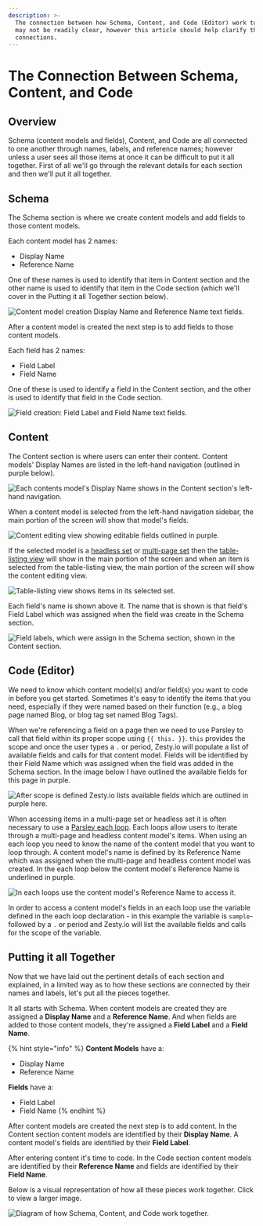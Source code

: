 ```yaml
---
description: >-
  The connection between how Schema, Content, and Code (Editor) work together
  may not be readily clear, however this article should help clarify those
  connections.
---
```


# The Connection Between Schema, Content, and Code

## Overview

Schema \(content models and fields\), Content, and Code are all connected to one another through names, labels, and reference names; however unless a user sees all those items at once it can be difficult to put it all together. First of all we'll go through the relevant details for each section and then we'll put it all together. 

## Schema

The Schema section is where we create content models and add fields to those content models.

Each content model has 2 names:

* Display Name
* Reference Name

One of these names is used to identify that item in Content section and the other name is used to identify that item in the Code section \(which we'll cover in the Putting it all Together section below\).

![Content model creation Display Name and Reference Name text fields.](../.gitbook/assets/schema-names.png)

After a content model is created the next step is to add fields to those content models.

Each field has 2 names:

* Field Label
* Field Name

One of these is used to identify a field in the Content section, and the other is used to identify that field in the Code section.

![Field creation: Field Label and Field Name text fields.](../.gitbook/assets/fields-names.png)

## Content

The Content section is where users can enter their content. Content models' Display Names are listed in the left-hand navigation \(outlined in purple below\).

![Each contents model&apos;s Display Name shows in the Content section&apos;s left-hand navigation.](../.gitbook/assets/content-schema-names.png)

When a content model is selected from the left-hand navigation sidebar, the main portion of the screen will show that model's fields.

![Content editing view showing editable fields outlined in purple.](../.gitbook/assets/fields-and-content-editing-screen.png)

If the selected model is a [headless set](https://zesty.org/services/manager-ui/schema/content-models#headless) or [multi-page set](https://zesty.org/guides/content-entry-drafts-and-publishing#multi-page-sets) then the [table-listing view](https://zesty.org/services/manager-ui/content#table-listing-view) will show in the main portion of the screen and when an item is selected from the table-listing view, the main portion of the screen will show the content editing view.

![Table-listing view shows items in its selected set.](../.gitbook/assets/table-listing-view.png)

Each field's name is shown above it. The name that is shown is that field's Field Label which was assigned when the field was create in the Schema section.

![Field labels, which were assign in the Schema section, shown in the Content section.](../.gitbook/assets/field-labels-in-conent-section.png)

## Code \(Editor\)

We need to know which content model\(s\) and/or field\(s\) you want to code in before you get started. Sometimes it's easy to identify the items that you need, especially if they were named based on their function \(e.g., a blog page named Blog, or blog tag set named Blog Tags\).

When we're referencing a field on a page then we need to use Parsley to call that field within its proper scope using `{{ this. }}`. `this` provides the scope and once the user types a `.` or period, Zesty.io will populate a list of available fields and calls for that content model. Fields will be identified by their Field Name which was assigned when the field was added in the Schema section. In the image below I have outlined the available fields for this page in purple.

![After scope is defined Zesty.io lists available fields which are outlined in purple here.](../.gitbook/assets/code-available-fields-in-scope.png)

When accessing items in a multi-page set or headless set it is often necessary to use a [Parsley each loop](https://zesty.org/services/web-engine/introduction-to-parsley/each-loop-deep-dive). Each loops allow users to iterate through a multi-page and headless content model's items. When using an each loop you need to know the name of the content model that you want to loop through. A content model's name is defined by its Reference Name which was assigned when the multi-page and headless content model was created. In the each loop below the content model's Reference Name is underlined in purple.

![In each loops use the content model&apos;s Reference Name to access it.](../.gitbook/assets/code-each-loop-for-sets.png)

In order to access a content model's fields in an each loop use the variable defined in the each loop declaration - in this example the variable is `sample`- followed by a `.` or period and Zesty.io will list the available fields and calls for the scope of the variable.

## Putting it all Together

Now that we have laid out the pertinent details of each section and explained, in a limited way as to how these sections are connected by their names and labels, let's put all the pieces together.

It all starts with Schema. When content models are created they are assigned a **Display Name** and a **Reference Name**. And when fields are added to those content models, they're assigned a **Field Label** and a **Field Name**.

{% hint style="info" %}
**Content Models** have a:

* Display Name  
* Reference Name  

**Fields** have a:

* Field Label  
* Field Name
{% endhint %}

After content models are created the next step is to add content. In the Content section content models are identified by their **Display Name**. A content model's fields are identified by their **Field Label**.

After entering content it's time to code. In the Code section content models are identified by their **Reference Name** and fields are identified by their **Field Name**.

Below is a visual representation of how all these pieces work together. Click to view a larger image.

![Diagram of how Schema, Content, and Code work together.](../.gitbook/assets/schema-content-code-connection-diagram.png)

